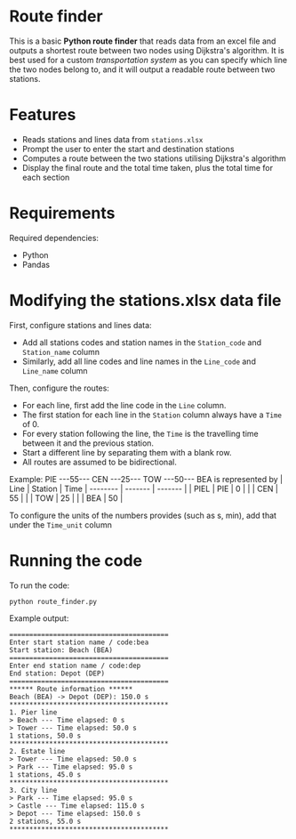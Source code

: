 # Route finder
This is a basic **Python route finder** that reads data from an excel file and outputs a shortest route between two nodes using Dijkstra's algorithm. It is best used for a custom *transportation system* as you can specify which line the two nodes belong to, and it will output a readable route between two stations. 

# Features 
- Reads stations and lines data from `stations.xlsx`
- Prompt the user to enter the start and destination stations
- Computes a route between the two stations utilising Dijkstra's algorithm
- Display the final route and the total time taken, plus the total time for each section

# Requirements 
Required dependencies:
- Python
- Pandas

# Modifying the stations.xlsx data file
First, configure stations and lines data: 
- Add all stations codes and station names in the `Station_code` and `Station_name` column
- Similarly, add all line codes and line names in the `Line_code` and `Line_name` column

Then, configure the routes:
- For each line, first add the line code in the `Line` column.
- The first station for each line in the `Station` column always have a `Time` of 0.
- For every station following the line, the `Time` is the travelling time between it and the previous station.
- Start a different line by separating them with a blank row.
- All routes are assumed to be bidirectional.

Example: PIE ---55--- CEN ---25--- TOW ---50--- BEA is represented by 
| Line    | Station | Time
| -------- | ------- | ------- |
| PIEL  | PIE    | 0 |
|   | CEN  | 55 |
|   | TOW  | 25 |
|   | BEA  | 50 |

To configure the units of the numbers provides (such as s, min), add that under the `Time_unit` column

# Running the code
To run the code:
```
python route_finder.py
```

Example output:
```
========================================
Enter start station name / code:bea
Start station: Beach (BEA)
========================================
Enter end station name / code:dep
End station: Depot (DEP)
========================================
****** Route information ******
Beach (BEA) -> Depot (DEP): 150.0 s
****************************************
1. Pier line
> Beach --- Time elapsed: 0 s
> Tower --- Time elapsed: 50.0 s
1 stations, 50.0 s
****************************************
2. Estate line
> Tower --- Time elapsed: 50.0 s
> Park --- Time elapsed: 95.0 s
1 stations, 45.0 s
****************************************
3. City line
> Park --- Time elapsed: 95.0 s
> Castle --- Time elapsed: 115.0 s
> Depot --- Time elapsed: 150.0 s
2 stations, 55.0 s
****************************************
```
